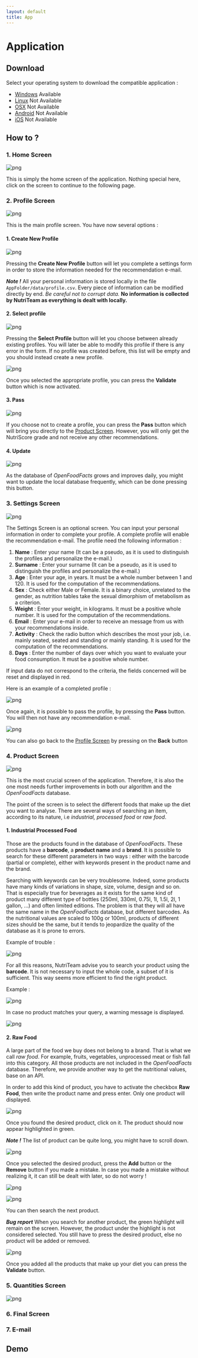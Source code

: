 ```yaml
---
layout: default
title: App
---
```


# Application

## Download

Select your operating system to download  the compatible application :

* <a href="https://www.youtube.com/watch?v=dQw4w9WgXcQ" target="_blanck">Windows</a>  <span class="badge badge-success">Available</span>
* <a href="https://www.youtube.com/watch?v=Um7pMggPnug" target="_blanck">Linux</a>  <span class="badge badge-info">Not Available</span>
* <a href="https://www.youtube.com/watch?v=y6120QOlsfU" target="_blanck">OSX</a>  <span class="badge badge-info">Not Available</span>
* <a href="https://www.youtube.com/watch?v=L_jWHffIx5E" target="_blanck">Android</a>  <span class="badge badge-info">Not Available</span>
* <a href="https://www.youtube.com/watch?v=rvrZJ5C_Nwg" target="_blanck">iOS</a>  <span class="badge badge-info">Not Available</span>


## How to ?

### 1. Home Screen

![png](./image/screen_home.PNG)

This is simply the home screen of the application. Nothing special here, click on the screen to continue to the following page.

### 2. Profile Screen

![png](./image/screen_profile.PNG)

This is the main profile screen. You have now several options :

#### 1. Create New Profile

![png](./image/screen_profile_new.PNG)

Pressing the **Create New Profile** button will let you complete a settings form in order to store the information needed for the recommendation e-mail.

**_Note !_** All your personal information is stored locally in the file `AppFolder/data/profile.csv`. Every piece of information can be modified directly by end. *Be careful not to corrupt data.* **No information is collected by NutriTeam as everything is dealt with locally.**

#### 2. Select profile

![png](./image/screen_profile_select.PNG)

Pressing the **Select Profile** button will let you choose between already existing profiles. You will later be able to modify this profile if there is any error in the form. If no profile was created before, this list will be empty and you should instead create a new profile.

![png](./image/screen_profile_select_validate.PNG)

Once you selected the appropriate profile, you can press the **Validate** button which is now activated.

#### 3. Pass

![png](./image/screen_profile_pass.PNG)

If you choose not to create a profile, you can press the **Pass** button which will bring you directly to the [Product Screen](#ProductScreen). However, you will only get the NutriScore grade and not receive any other recommendations.

#### 4. Update

![png](./image/screen_profile_update.PNG)

As the database of *OpenFoodFacts* grows and improves daily, you might want to update the local database frequently, which can be done pressing this button.

### 3. Settings Screen

![png](./image/screen_settings.PNG)

The Settings Screen is an optional screen. You can input your personal information in order to complete your profile. A complete profile will enable the recommendation e-mail.
The profile need the following information :
1. **Name** : Enter your name (It can be a pseudo, as it is used to distinguish the profiles and personalize the e-mail.)
2. **Surname** : Enter your surname (It can be a pseudo, as it is used to distinguish the profiles and personalize the e-mail.)
3. **Age** : Enter your age, in years. It must be a whole number between 1 and 120. It is used for the computation of the recommendations.
4. **Sex** : Check either Male or Female. It is a binary choice, unrelated to the gender, as nutrition tables take the sexual dimorphism of metabolism as a criterion.
5. **Weight** : Enter your weight, in kilograms. It must be a positive whole number. It is used for the computation of the recommendations.
6. **Email** : Enter your e-mail in order to receive an message from us with your recommendations inside.
7. **Activity** : Check the radio button which describes the most your job, i.e. mainly seated, seated and standing or mainly standing. It is used for the computation of the recommendations.
8. **Days** : Enter the number of days over which you want to evaluate your food consumption. It must be a positive whole number.

If input data do not correspond to the criteria, the fields concerned will be reset and displayed in red.

Here is an example of a completed profile :

![png](./image/screen_settings_profile.PNG)

Once again, it is possible to pass the profile, by pressing the **Pass** button. You will then not have any recommendation e-mail.

![png](./image/screen_settings_pass.PNG)

You can also go back to the [Profile Screen](#2.-profile-screen) by pressing on the **Back** button

<h3 id="ProductScreen">4. Product Screen</h3>

![png](./image/screen_product.PNG)

This is the most crucial screen of the application. Therefore, it is also the one most needs further improvements in both our algorithm and the *OpenFoodFacts* database.

The point of the screen is to select the different foods that make up the diet you want to analyse. There are several ways of searching an item, according to its nature, i.e *industrial, processed food* or *raw food*.

#### 1. Industrial Processed Food

Those are the products found in the database of *OpenFoodFacts*. These products have a **barcode**, a **product name** and a **brand**. It is possible to search for these different parameters in two ways : either with the barcode (partial or complete), either with keywords present in the product name and the brand.

Searching with keywords can be very troublesome. Indeed, some products have many kinds of variations in shape, size, volume, design and so on. That is especially true for beverages as it exists for the same kind of product many different type of bottles (250ml, 330ml, 0.75l, 1l, 1.5l, 2l, 1 gallon, ...) and often limited editions. The problem is that they will all have the same name in the *OpenFoodFacts* database, but different barcodes. As the nutritional values are scaled to 100g or 100ml, products of different sizes should be the same, but it tends to jeopardize the quality of the database as it is prone to errors.

Example of trouble :

![png](./image/screen_product_coca.PNG)

For all this reasons, NutriTeam advise you to search your product using the **barcode**. It is not necessary to input the whole code, a subset of it is sufficient. This way seems more efficient to find the right product.

Example :

![png](./image/screen_product_code.PNG)

In case no product matches your query, a warning message is displayed.

![png](./image/screen_product_warning.PNG)

#### 2. Raw Food

A large part of the food we buy does not belong to a brand. That is what we call *raw food*. For example, fruits, vegetables, unprocessed meat or fish fall into this category. All those products are not included in the *OpenFoodFacts* database. Therefore, we provide another way to get the nutritional values, base on an API.

In order to add this kind of product, you have to activate the checkbox **Raw Food**, then write the product name and press enter. Only one product will displayed.

![png](./image/screen_product_api.PNG)

Once you found the desired product, click on it. The product should now appear highlighted in green.

**_Note !_** The list of product can be quite long, you might have to scroll down.

![png](./image/screen_product_selection.PNG)

Once you selected the desired product, press the **Add** button or the **Remove** button if you made a mistake. In case you made a mistake without realizing it, it can still be dealt with later, so do not worry !

![png](./image/screen_product_add.PNG)

![png](./image/screen_product_remove.PNG)

You can then search the next product.

**_Bug report_** When you search for another product, the green highlight will remain on the screen. However, the product under the highlight is not considered selected. You still have to press the desired product, else no product will be added or removed.

![png](./image/screen__product_validation.PNG)

Once you added all the products that make up your diet you can press the **Validate** button.


### 5. Quantities Screen

![png](./image/screen_quantities.PNG)


### 6. Final Screen



### 7. E-mail


## Demo
